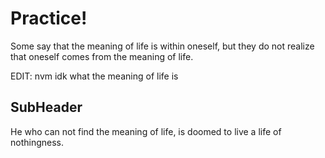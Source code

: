 # Practice!

Some say that the meaning of life is within oneself, but they do not realize that oneself comes from the meaning of life.

EDIT: nvm idk what the meaning of life is

## SubHeader

He who can not find the meaning of life, is doomed to live a life of nothingness.

